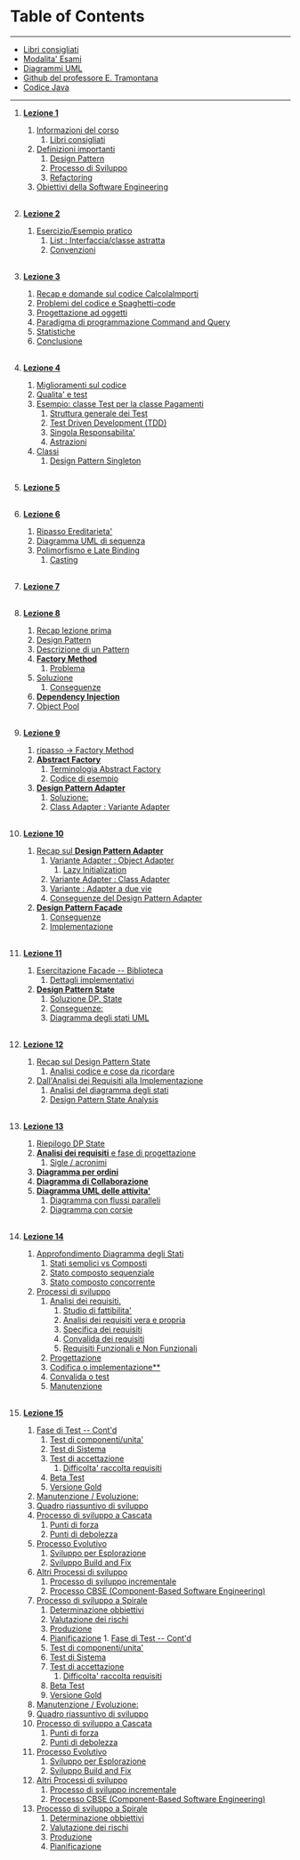 # Table of Contents

---
* [Libri consigliati](https://www.dmi.unict.it/tramonta/se/libri.html)  
* [Modalita' Esami](https://www.dmi.unict.it/tramonta/se/esame.html)  
* [Diagrammi UML](https://www.dmi.unict.it/tramonta/se/umldp/uml-design-pattern.html) 
* [Github del professore E. Tramontana](https://github.com/e-tramontana)  
* [Codice Java](https://www.dmi.unict.it/tramonta/se/oop/index.html) 

---

1. [**Lezione 1**](01_05-03-24_ids.md#1-lezione----ingegneria-del-software)
    1. [Informazioni del corso](01_05-03-24_ids.md#informazioni-del-corso)
        1. [Libri consigliati](01_05-03-24_ids.md#libri-consigliati)
    2. [Definizioni importanti](01_05-03-24_ids.md#definizioni-importanti)
        1. [Design Pattern](01_05-03-24_ids.md#definizione-di-design-pattern)
        2. [Processo di Sviluppo](01_05-03-24_ids.md#definizione-di-processo-di-sviluppo)
        3. [Refactoring](01_05-03-24_ids.md#definizione-di-refactoring) 
    3. [Obiettivi della Software Engineering](01_05-03-24_ids.md#obiettivi)<br><br>

2. [**Lezione 2**](02_07-03-24_ids.md#2-lezione----ingegneria-del-software)
    1. [Esercizio/Esempio pratico](2_07-03-24_ids.md#esempio-pratico--esercizio)
        1. [List : Interfaccia/classe astratta](2_07-03-24_ids.md#interfacce)
        2. [Convenzioni](2_07-03-24_ids.md#convenzioni)<br><br>

3. [**Lezione 3**](03_12-03-24_ids.md#3-lezione---ingegneria-del-software)
    1. [Recap e domande sul codice CalcolaImporti](03_12-03-24_ids.md#recap-e-domande)
    2. [Problemi del codice e Spaghetti-code](03_12-03-24_ids.md#problemi-del-codice-e-spaghetti-code)
    3. [Progettazione ad oggetti](03_12-03-24_ids.md#progettazione-ad-oggetti)
    4. [Paradigma di programmazione Command and Query](03_12-03-24_ids.md#paradigma-di-programmazione-command-and-query)
    5. [Statistiche](03_12-03-24_ids.md#statistiche)
    6. [Conclusione](03_12-03-24_ids.md#conclusione)<br><br>

4. [**Lezione 4**](04_14-03-24_ids.md#4-lezione----ingegneria-del-software)
    1. [Miglioramenti sul codice](04_14-03-24_ids.md#miglioramenti-sul-codice)
    2. [Qualita' e test](04_14-03-24_ids.md#qualita-e-test)
    3. [Esempio: classe Test per la classe Pagamenti](04_14-03-24_ids.md#esempio-classe-test-per-la-classe-pagamenti)
        1. [Struttura generale dei Test](04_14-03-24_ids.md#struttura-generale-dei-test)
        2. [Test Driven Development (TDD)](04_14-03-24_ids.md#test-driven-development-tdd)
        3. [Singola Responsabilita'](04_14-03-24_ids.md#singola-responsabilita-srp)
        4. [Astrazioni](04_14-03-24_ids.md#astrazioni)
    4. [Classi](04_14-03-24_ids.md#classi)
        1. [Design Pattern Singleton](04_14-03-24_ids.md#design-pattern-singleton)<br><br>

5. [**Lezione 5**]()<br><br>

6. [**Lezione 6**](06_21-03-24_ids.md#6-lezione----ingegneria-del-software)
    1. [Ripasso Ereditarieta'](06_21-03-24_ids.md#ripasso-ereditarieta)
    2. [Diagramma UML di sequenza](06_21-03-24_ids.md#diagramma-uml-di-sequenza)
    3. [Polimorfismo e Late Binding](06_21-03-24_ids.md#polimorfismo-e-late-binding)
        1. [Casting](06_21-03-24_ids.md#casting)<br><br>
    
7. [**Lezione 7**]()<br><br>

8. [**Lezione 8**](08_04-04-24_ids.md#8-lezione----ingegneria-del-software)
    1. [Recap lezione prima](08_04-04-24_ids.md#recap-lezione-prima)
    2. [Design Pattern](08_04-04-24_ids.md#design-pattern)
    3. [Descrizione di un Pattern](08_04-04-24_ids.md#descrizione-di-un-pattern)
    4. [**Factory Method**](08_04-04-24_ids.md#factory-method)
        1. [Problema](08_04-04-24_ids.md#problema)
    5. [Soluzione](08_04-04-24_ids.md#soluzione)
        1. [Conseguenze](08_04-04-24_ids.md#conseguenze)
    6. [**Dependency Injection**](08_04-04-24_ids.md#dependency-injection)
    7. [Object Pool](08_04-04-24_ids.md#object-pool)<br><br>

9. [**Lezione 9**](08_04-04-24_ids.md#8-lezione----ingegneria-del-software)
    1. [ripasso -> Factory Method](08_04-04-24_ids.md#ripasso---factory-method)
    2. [**Abstract Factory**](08_04-04-24_ids.md#abstract-factory)
        1. [Terminologia Abstract Factory](08_04-04-24_ids.md#terminologia-abstract-factory)
        2. [Codice di esempio](08_04-04-24_ids.md#codice-di-esempio)
    3. [**Design Pattern Adapter**](08_04-04-24_ids.md#design-pattern-adapter)
        1. [Soluzione:](08_04-04-24_ids.md#soluzione)
        2. [Class Adapter : Variante Adapter](08_04-04-24_ids.md#class-adapter--variante-adapter)<br><br>

10. [**Lezione 10**](10_11-04-24_ids.md#10-lezione----ingegneria-del-software)
    1. [Recap sul **Design Pattern Adapter**](10_11-04-24_ids.md#recap-sul-design-pattern-adapter)
        1. [Variante Adapter : Object Adapter](10_11-04-24_ids.md#variante-adapter--object-adapter)
            1. [Lazy Initialization](10_11-04-24_ids.md#lazy-initialization)
        2. [Variante Adapter : Class Adapter](10_11-04-24_ids.md#variante-adapter--class-adapter)
        3. [Variante : Adapter a due vie](10_11-04-24_ids.md#variante--adapter-a-due-vie)
        4. [Conseguenze del Design Pattern Adapter](10_11-04-24_ids.md#conseguenze-del-design-pattern-adapter)
    2. [**Design Pattern Façade**](10_11-04-24_ids.md#design-pattern-façade)
        1. [Conseguenze](10_11-04-24_ids.md#conseguenze)
        2. [Implementazione](10_11-04-24_ids.md#implementazione)<br><br>

11. [**Lezione 11**](11_16-04-24_ids.md#11-lezione----ingegneria-del-software)
    1. [Esercitazione Facade -- Biblioteca](11_16-04-24_ids.md#esercitazione-facade----biblioteca)
        1. [Dettagli implementativi](11_16-04-24_ids.md#dettagli-implementativi)
    2. [**Design Pattern State**](11_16-04-24_ids.md#design-pattern-state)
        1. [Soluzione DP. State](11_16-04-24_ids.md#soluzione-dp-state)
        2. [Conseguenze:](11_16-04-24_ids.md#conseguenze)
        3. [Diagramma degli stati UML](11_16-04-24_ids.md#diagramma-degli-stati-uml)<br><br>

12. [**Lezione 12**](12_18-04-24_ids.md#12-lezione----ingegneria-del-software)
    1. [Recap sul Design Pattern State](12_18-04-24_ids.md#recap-sul-design-pattern-state)
        1. [Analisi codice e cose da ricordare](12_18-04-24_ids.md#analisi-codice-e-cose-da-ricordare)
    2. [Dall'Analisi dei Requisiti alla Implementazione](12_18-04-24_ids.md#dallanalisi-dei-requisiti-alla-implementazione)
        1. [Analisi del diagramma degli stati](12_18-04-24_ids.md#analisi-del-diagramma-degli-stati)
        2. [Design Pattern State Analysis](12_18-04-24_ids.md#design-pattern-state-analysis)<br><br>

13. [**Lezione 13**](13_23-04-24_ids.md#13-lezione----ingegneria-del-software)
    1. [Riepilogo DP State](13_23-04-24_ids.md#riepilogo-dp-state)
    2. [**Analisi dei requisiti** e fase di progettazione](13_23-04-24_ids.md#analisi-dei-requisiti-e-fase-di-progettazione)
        1. [Sigle / acronimi](13_23-04-24_ids.md#sigle--acronimi)
    3. [**Diagramma per ordini**](13_23-04-24_ids.md#diagramma-per-ordini)
    4. [**Diagramma di Collaborazione**](13_23-04-24_ids.md#diagramma-di-collaborazione)
    5. [**Diagramma UML delle attivita'**](13_23-04-24_ids.md#diagramma-uml-delle-attivita)
        1. [Diagramma con flussi paralleli](13_23-04-24_ids.md#diagramma-con-flussi-paralleli)
        2. [Diagramma con corsie](13_23-04-24_ids.md#diagramma-con-corsie)<br><br>

14. [**Lezione 14**](14_30-04-24_ids.md#14-lezione----ingegneria-del-software)
    1. [Approfondimento Diagramma degli Stati](14_30-04-24_ids.md#approfondimento-diagramma-degli-stati)
        1. [Stati semplici vs Composti](14_30-04-24_ids.md#stati-semplici-vs-composti)
        2. [Stato composto sequenziale](14_30-04-24_ids.md#stato-composto-sequenziale)
        3. [Stato composto concorrente](14_30-04-24_ids.md#stato-composto-concorrente)
    2. [Processi di sviluppo](14_30-04-24_ids.md#processi-di-sviluppo)
        1. [Analisi dei requisiti.](14_30-04-24_ids.md#analisi-dei-requisiti)
            1. [Studio di fattibilita'](14_30-04-24_ids.md#studio-di-fattibilita)
            2. [Analisi dei requisiti vera e propria](14_30-04-24_ids.md#analisi-dei-requisiti-vera-e-propria)
            3. [Specifica dei requisiti](14_30-04-24_ids.md#specifica-dei-requisiti)
            4. [Convalida dei requisiti](14_30-04-24_ids.md#convalida-dei-requisiti)
            5. [Requisiti Funzionali e Non Funzionali](14_30-04-24_ids.md#requisiti-funzionali-e-non-funzionali)
        2. [Progettazione](14_30-04-24_ids.md#progettazione)
        3. [Codifica o implementazione**](14_30-04-24_ids.md#codifica-o-implementazione)
        4. [Convalida o test](14_30-04-24_ids.md#convalida-o-test)
        5. [Manutenzione](14_30-04-24_ids.md#manutenzione)<br><br>

15. [**Lezione 15**](15_02-05-24_ids.md#15-lezione----ingegneria-del-software)
    1. [Fase di Test -- Cont'd](15_02-05-24_ids.md#fase-di-test----contd)
        1. [Test di componenti/unita'](15_02-05-24_ids.md#test-di-componentiunita)
        2. [Test di Sistema](15_02-05-24_ids.md#test-di-sistema)
        3. [Test di accettazione](15_02-05-24_ids.md#test-di-accettazione)
            1. [Difficolta' raccolta requisiti](15_02-05-24_ids.md#difficolta-raccolta-requisiti)
        4. [Beta Test](15_02-05-24_ids.md#beta-test)
        5. [Versione Gold](15_02-05-24_ids.md#versione-gold)
    2. [Manutenzione / Evoluzione:](15_02-05-24_ids.md#manutenzione--evoluzione)
    3. [Quadro riassuntivo di sviluppo](15_02-05-24_ids.md#quadro-riassuntivo-di-sviluppo)
    4. [Processo di sviluppo a Cascata](15_02-05-24_ids.md#processo-di-sviluppo-a-cascata)
        1. [Punti di forza](15_02-05-24_ids.md#punti-di-forza)
        2. [Punti di debolezza](15_02-05-24_ids.md#punti-di-debolezza)
    5. [Processo Evolutivo](15_02-05-24_ids.md#processo-evolutivo)
        1. [Sviluppo per Esplorazione](15_02-05-24_ids.md#sviluppo-per-esplorazione)
        2. [Sviluppo Build and Fix](15_02-05-24_ids.md#sviluppo-build-and-fix)
    6. [Altri Processi di sviluppo](15_02-05-24_ids.md#altri-processi-di-sviluppo)
        1. [Processo di sviluppo incrementale](15_02-05-24_ids.md#processo-di-sviluppo-incrementale)
        2. [Processo CBSE (Component-Based Software Engineering)](15_02-05-24_ids.15_02-05-24_ids.mdmd#processo-cbse-component-based-software-engineering)
    7. [Processo di sviluppo a Spirale](15_02-05-24_ids.md#processo-di-sviluppo-a-spirale)
        1. [Determinazione obbiettivi](15_02-05-24_ids.md#determinazione-obbiettivi)
        2. [Valutazione dei rischi](15_02-05-24_ids.md#valutazione-dei-rischi)
        3. [Produzione](15_02-05-24_ids.md#produzione)
        4. [Pianificazione](15_02-05-24_ids.md#pianificazione)    1. [Fase di Test -- Cont'd](15_02-05-24_ids.md#fase-di-test----contd)
        1. [Test di componenti/unita'](15_02-05-24_ids.md#test-di-componentiunita)
        2. [Test di Sistema](15_02-05-24_ids.md#test-di-sistema)
        3. [Test di accettazione](15_02-05-24_ids.md#test-di-accettazione)
            1. [Difficolta' raccolta requisiti](15_02-05-24_ids.md#difficolta-raccolta-requisiti)
        4. [Beta Test](15_02-05-24_ids.md#beta-test)
        5. [Versione Gold](15_02-05-24_ids.md#versione-gold)
    2. [Manutenzione / Evoluzione:](15_02-05-24_ids.md#manutenzione--evoluzione)
    3. [Quadro riassuntivo di sviluppo](15_02-05-24_ids.md#quadro-riassuntivo-di-sviluppo)
    4. [Processo di sviluppo a Cascata](15_02-05-24_ids.md#processo-di-sviluppo-a-cascata)
        1. [Punti di forza](15_02-05-24_ids.md#punti-di-forza)
        2. [Punti di debolezza](15_02-05-24_ids.md#punti-di-debolezza)
    5. [Processo Evolutivo](15_02-05-24_ids.md#processo-evolutivo)
        1. [Sviluppo per Esplorazione](15_02-05-24_ids.md#sviluppo-per-esplorazione)
        2. [Sviluppo Build and Fix](15_02-05-24_ids.md#sviluppo-build-and-fix)
    6. [Altri Processi di sviluppo](15_02-05-24_ids.md#altri-processi-di-sviluppo)
        1. [Processo di sviluppo incrementale](15_02-05-24_ids.md#processo-di-sviluppo-incrementale)
        2. [Processo CBSE (Component-Based Software Engineering)](15_02-05-24_ids.15_02-05-24_ids.mdmd#processo-cbse-component-based-software-engineering)
    7. [Processo di sviluppo a Spirale](15_02-05-24_ids.md#processo-di-sviluppo-a-spirale)
        1. [Determinazione obbiettivi](15_02-05-24_ids.md#determinazione-obbiettivi)
        2. [Valutazione dei rischi](15_02-05-24_ids.md#valutazione-dei-rischi)
        3. [Produzione](15_02-05-24_ids.md#produzione)
        4. [Pianificazione](15_02-05-24_ids.md#pianificazione)<br><br>

